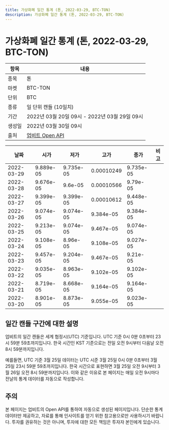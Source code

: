 ```yaml
---
title: 가상화폐 일간 통계 (톤, 2022-03-29, BTC-TON)
description: 가상화폐 일간 통계 (톤, 2022-03-29, BTC-TON)
---
```



가상화폐 일간 통계 (톤, 2022-03-29, BTC-TON)
===

|항목|내용|
|--|--|
|종목|톤|
|마켓|BTC-TON|
|단위|BTC|
|종류|일 단위 캔들 (10일치)|
|기간|2022년 03월 20일 09시 - 2022년 03월 29일 09시|
|생성일|2022년 03월 30일 09시|
|출처|[업비트 Open API](https://docs.upbit.com)|


|날짜|시가|저가|고가|종가|비고|
|--|--|--|--|--|--|
|2022-03-29|9.889e-05|9.735e-05|0.00010249|9.735e-05|    |
|2022-03-28|9.676e-05|9.6e-05|0.00010566|9.79e-05|    |
|2022-03-27|9.399e-05|9.399e-05|0.00010612|9.448e-05|    |
|2022-03-26|9.074e-05|9.074e-05|9.384e-05|9.384e-05|    |
|2022-03-25|9.213e-05|9.074e-05|9.467e-05|9.074e-05|    |
|2022-03-24|9.108e-05|8.96e-05|9.108e-05|9.027e-05|    |
|2022-03-23|9.457e-05|9.204e-05|9.467e-05|9.21e-05|    |
|2022-03-22|9.035e-05|8.963e-05|9.102e-05|9.102e-05|    |
|2022-03-21|8.719e-05|8.668e-05|9.164e-05|9.164e-05|    |
|2022-03-20|8.901e-05|8.873e-05|9.055e-05|9.023e-05|    |


일간 캔들 구간에 대한 설명
---


업비트의 일간 캔들은 세계 협정시(UTC) 기준입니다. 
UTC 기준 0시 0분 0초부터 23시 59분 59초까지입니다. 
한국 시간인 KST 기준으로는 전일 오전 9시부터 다음날 오전 8시 59분까지입니다. 


예를들면, UTC 기준 3월 25일 데이터는 UTC 시준 3월 25일 0시 0분 0초부터 3월 25일 23시 59분 59초까지입니다. 
한국 시간으로 표현하면 3월 25일 오전 9시부터 3월 26일 오전 8시 59분까지입니다. 
이와 같은 이유로 본 페이지는 매일 오전 9시마다 전날의 통계 데이터를 자동으로 작성합니다. 


주의
---


본 페이지는 업비트의 Open API를 통하여 자동으로 생성된 페이지입니다. 
단순한 통계 데이터만 제공하고, 자료를 통해 인사이트를 얻기 위한 참고용으로만 사용하시기 바랍니다. 
투자를 권유하는 것은 아니며, 투자에 대한 모든 책임은 투자자 본인에게 있습니다. 
